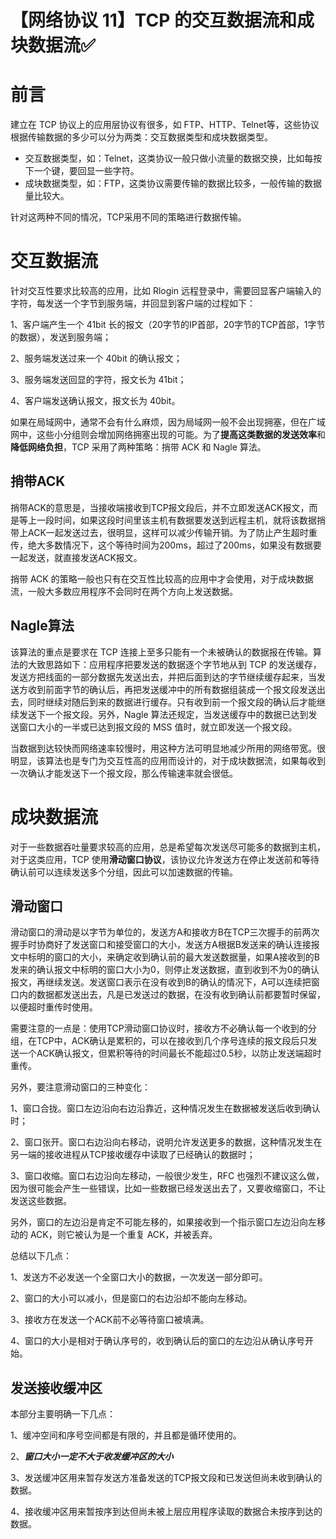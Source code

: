 # 【网络协议 11】TCP 的交互数据流和成块数据流✅

# **前言**

建立在 TCP 协议上的应用层协议有很多，如 FTP、HTTP、Telnet等，这些协议根据传输数据的多少可以分为两类：交互数据类型和成块数据类型。

- 交互数据类型，如：Telnet，这类协议一般只做小流量的数据交换，比如每按下一个键，要回显一些字符。
- 成块数据类型，如：FTP，这类协议需要传输的数据比较多，一般传输的数据量比较大。

针对这两种不同的情况，TCP采用不同的策略进行数据传输。

# **交互数据流**

针对交互性要求比较高的应用，比如 Rlogin 远程登录中，需要回显客户端输入的字符，每发送一个字节到服务端，并回显到客户端的过程如下：

1、客户端产生一个 41bit 长的报文（20字节的IP首部，20字节的TCP首部，1字节的数据），发送到服务端；

2、服务端发送过来一个 40bit 的确认报文；

3、服务端发送回显的字符，报文长为 41bit；

4、客户端发送确认报文，报文长为 40bit。

如果在局域网中，通常不会有什么麻烦，因为局域网一般不会出现拥塞，但在广域网中，这些小分组则会增加网络拥塞出现的可能。为了**提高这类数据的发送效率**和**降低网络负担**，TCP 采用了两种策略：捎带 ACK 和 Nagle 算法。

## **捎带ACK**

捎带ACK的意思是，当接收端接收到TCP报文段后，并不立即发送ACK报文，而是等上一段时间，如果这段时间里该主机有数据要发送到远程主机，就将该数据捎带上ACK一起发送过去，很明显，这样可以减少传输开销。为了防止产生超时重传，绝大多数情况下，这个等待时间为200ms，超过了200ms，如果没有数据要一起发送，就直接发送ACK报文。

捎带 ACK 的策略一般也只有在交互性比较高的应用中才会使用，对于成块数据流，一般大多数应用程序不会同时在两个方向上发送数据。

## **Nagle算法**

该算法的重点是要求在 TCP 连接上至多只能有一个未被确认的数据报在传输。算法的大致思路如下：应用程序把要发送的数据逐个字节地从到 TCP 的发送缓存，发送方把线面的一部分数据先发送出去，并把后面到达的字节继续缓存起来，当发送方收到前面字节的确认后，再把发送缓冲中的所有数据组装成一个报文段发送出去，同时继续对随后到来的数据进行缓存。只有收到前一个报文段的确认后才能继续发送下一个报文段。另外，Nagle 算法还规定，当发送缓存中的数据已达到发送窗口大小的一半或已达到报文段的 MSS 值时，就立即发送一个报文段。

当数据到达较快而网络速率较慢时，用这种方法可明显地减少所用的网络带宽。很明显，该算法也是专门为交互性高的应用而设计的，对于成块数据流，如果每收到一次确认才能发送下一个报文段，那么传输速率就会很低。

# **成块数据流**

对于一些数据吞吐量要求较高的应用，总是希望每次发送尽可能多的数据到主机，对于这类应用，TCP 使用**滑动窗口协议**，该协议允许发送方在停止发送前和等待确认前可以连续发送多个分组，因此可以加速数据的传输。

## **滑动窗口**

滑动窗口的滑动是以字节为单位的，发送方A和接收方B在TCP三次握手的前两次握手时协商好了发送窗口和接受窗口的大小，发送方A根据B发送来的确认连接报文中标明的窗口的大小，来确定收到确认前的最大发送数据量，如果A接收到的B发来的确认报文中标明的窗口大小为0，则停止发送数据，直到收到不为0的确认报文，再继续发送。发送窗口表示在没有收到B的确认的情况下，A可以连续把窗口内的数据都发送出去，凡是已发送过的数据，在没有收到确认前都要暂时保留，以便超时重传时使用。

需要注意的一点是：使用TCP滑动窗口协议时，接收方不必确认每一个收到的分组，在TCP中，ACK确认是累积的，可以在接收到几个序号连续的报文段后只发送一个ACK确认报文，但累积等待的时间最长不能超过0.5秒，以防止发送端超时重传。

另外，要注意滑动窗口的三种变化：

1、窗口合拢。窗口左边沿向右边沿靠近，这种情况发生在数据被发送后收到确认时；

2、窗口张开。窗口右边沿向右移动，说明允许发送更多的数据，这种情况发生在另一端的接收进程从TCP接收缓存中读取了已经确认的数据时；

3、窗口收缩。窗口右边沿向左移动，一般很少发生，RFC 也强烈不建议这么做，因为很可能会产生一些错误，比如一些数据已经发送出去了，又要收缩窗口，不让发送这些数据。

另外，窗口的左边沿是肯定不可能左移的，如果接收到一个指示窗口左边沿向左移动的 ACK，则它被认为是一个重复 ACK，并被丢弃。

总结以下几点：

1、发送方不必发送一个全窗口大小的数据，一次发送一部分即可。

2、窗口的大小可以减小，但是窗口的右边沿却不能向左移动。

3、接收方在发送一个ACK前不必等待窗口被填满。

4、窗口的大小是相对于确认序号的，收到确认后的窗口的左边沿从确认序号开始。

## **发送接收缓冲区**

本部分主要明确一下几点：

1、缓冲空间和序号空间都是有限的，并且都是循环使用的。

2、***窗口大小一定不大于收发缓冲区的大小***

3、发送缓冲区用来暂存发送方准备发送的TCP报文段和已发送但尚未收到确认的数据。

4、接收缓冲区用来暂按序到达但尚未被上层应用程序读取的数据合未按序到达的数据。